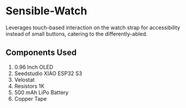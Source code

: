 # Sensible-Watch
Leverages touch-based interaction on the watch strap for accessibility instead of small buttons, catering to the differently-abled.

## Components Used
1. 0.96 Inch OLED
2. Seedstudio XIAO ESP32 S3
3. Velostat
4. Resistors 1K
5. 500 mAh LiPo Battery
6. Copper Tape
